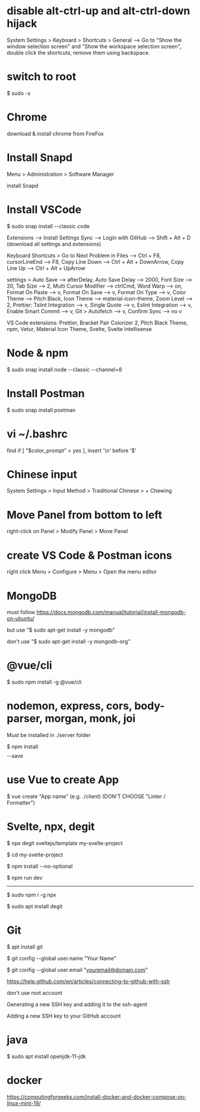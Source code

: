 # disable alt-ctrl-up and alt-ctrl-down hijack

System Settings > Keyboard > Shortcuts > General --> Go to "Show the window selection screen" and "Show the workspace selection screen", double click the shortcuts, remove them using backspace.

# switch to root

$ sudo -s

# Chrome

download & install chrome from FireFox

# Install Snapd

Menu > Administration > Software Manager

install Snapd

# Install VSCode

$ sudo snap install --classic code

Extensions --> Install Settings Sync --> Login with GitHub --> Shift + Alt + D (download all settings and extensions)

Keyboard Shortcuts > Go to Next Problem in Files --> Ctrl + F8, cursorLineEnd --> F8, Copy Line Down --> Ctrl + Alt + DownArrow, Copy Line Up --> Ctrl + Alt + UpArrow

settings > Auto Save --> afterDelay, Auto Save Delay --> 2000, Font Size --> 20, Tab Size --> 2, Multi Cursor Modifier --> ctrlCmd, Word Warp --> on, Format On Paste --> v, Format On Save --> v, Format On Type --> v, Color Theme --> Pitch Black, Icon Theme --> material-icon-theme, Zoom Level --> 2, Prettier: Tslint Integration --> v, Single Quote --> v, Eslint Integration --> v, Enable Smart Commit --> v, Git > Autofetch --> v, Confirm Sync --> no v

VS Code extensions: Prettier, Bracket Pair Colorizer 2, Pitch Black Theme, npm, Vetur, Material Icon Theme, Svelte, Svelte Intellisense

# Node & npm

$ sudo snap install node --classic --channel=8

# Install Postman

$ sudo snap install postman

# vi ~/.bashrc

find if [ "$color_prompt" = yes ], insert '\n' before '\$'

# Chinese input

System Settings > Input Method > Traditional Chinese > + Chewing

# Move Panel from bottom to left

right-click on Panel > Modify Panel > Move Panel

# create VS Code & Postman icons

right click Menu > Configure > Menu > Open the menu editor

# MongoDB

must follow https://docs.mongodb.com/manual/tutorial/install-mongodb-on-ubuntu/

but use "$ sudo apt-get install -y mongodb"

don't use "$ sudo apt-get install -y mongodb-org"

# @vue/cli

$ sudo npm install -g @vue/cli

# nodemon, express, cors, body-parser, morgan, monk, joi

Must be installed in ./server folder

$ npm install $$$$ --save

# use Vue to create App

$ vue create "App name" (e.g. ./client) (DON'T CHOOSE "Linter / Formatter")

# Svelte, npx, degit

$ npx degit sveltejs/template my-svelte-project

$ cd my-svelte-project

$ npm install --no-optional

$ npm run dev

--------------------------------------

$ sudo npm i -g npx

$ sudo apt install degit

# Git

$ apt install git

$ git config --global user.name "Your Name"

$ git config --global user.email "youremail@domain.com"

https://help.github.com/en/articles/connecting-to-github-with-ssh

don't use root account

Generating a new SSH key and adding it to the ssh-agent

Adding a new SSH key to your GitHub account

# java

$ sudo apt install openjdk-11-jdk

# docker

https://computingforgeeks.com/install-docker-and-docker-compose-on-linux-mint-19/


